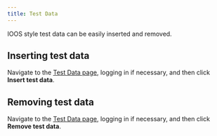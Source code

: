 ```yaml
---
title: Test Data
---
```


IOOS style test data can be easily inserted and removed. 

## Inserting test data

Navigate to the [Test Data page](http://localhost:8080/52n-sos-ioos-VERSION/admin/testdata),
logging in if necessary, and then click **Insert test data**.
  
## Removing test data

Navigate to the [Test Data page](http://localhost:8080/52n-sos-ioos-VERSION/admin/testdata),
logging in if necessary, and then click **Remove test data**.
